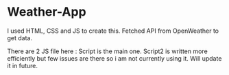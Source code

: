 # Weather-App

I used HTML, CSS and JS to create this. Fetched API from OpenWeather to get data.

There are 2 JS file here : Script is the main one. Script2 is written more efficiently but few issues are there so i am not currently using it. Will update it in future.
